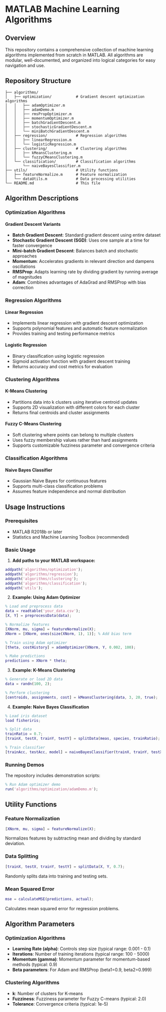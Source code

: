 # MATLAB Machine Learning Algorithms

## Overview

This repository contains a comprehensive collection of machine learning algorithms implemented from scratch in MATLAB. All algorithms are modular, well-documented, and organized into logical categories for easy navigation and use.

## Repository Structure

```
├── algorithms/
│   ├── optimization/           # Gradient descent optimization algorithms
│   │   ├── adamOptimizer.m
│   │   ├── adamDemo.m
│   │   ├── rmsPropOptimizer.m
│   │   ├── momentumOptimizer.m
│   │   ├── batchGradientDescent.m
│   │   ├── stochasticGradientDescent.m
│   │   └── miniBatchGradientDescent.m
│   ├── regression/             # Regression algorithms
│   │   ├── linearRegression.m
│   │   └── logisticRegression.m
│   ├── clustering/             # Clustering algorithms
│   │   ├── kMeansClustering.m
│   │   └── fuzzyCMeansClustering.m
│   └── classification/         # Classification algorithms
│       └── naiveBayesClassifier.m
├── utils/                      # Utility functions
│   ├── featureNormalize.m      # Feature normalization
│   └── dataUtils.m             # Data processing utilities
└── README.md                   # This file
```

## Algorithm Descriptions

### Optimization Algorithms

#### Gradient Descent Variants
- **Batch Gradient Descent**: Standard gradient descent using entire dataset
- **Stochastic Gradient Descent (SGD)**: Uses one sample at a time for faster convergence
- **Mini-batch Gradient Descent**: Balances batch and stochastic approaches
- **Momentum**: Accelerates gradients in relevant direction and dampens oscillations
- **RMSProp**: Adapts learning rate by dividing gradient by running average of magnitudes
- **Adam**: Combines advantages of AdaGrad and RMSProp with bias correction

### Regression Algorithms

#### Linear Regression
- Implements linear regression with gradient descent optimization
- Supports polynomial features and automatic feature normalization
- Provides training and testing performance metrics

#### Logistic Regression
- Binary classification using logistic regression
- Sigmoid activation function with gradient descent training
- Returns accuracy and cost metrics for evaluation

### Clustering Algorithms

#### K-Means Clustering
- Partitions data into k clusters using iterative centroid updates
- Supports 2D visualization with different colors for each cluster
- Returns final centroids and cluster assignments

#### Fuzzy C-Means Clustering
- Soft clustering where points can belong to multiple clusters
- Uses fuzzy membership values rather than hard assignments
- Supports customizable fuzziness parameter and convergence criteria

### Classification Algorithms

#### Naive Bayes Classifier
- Gaussian Naive Bayes for continuous features
- Supports multi-class classification problems
- Assumes feature independence and normal distribution

## Usage Instructions

### Prerequisites
- MATLAB R2018b or later
- Statistics and Machine Learning Toolbox (recommended)

### Basic Usage

1. **Add paths to your MATLAB workspace:**
```matlab
addpath('algorithms/optimization');
addpath('algorithms/regression');
addpath('algorithms/clustering');
addpath('algorithms/classification');
addpath('utils');
```

2. **Example: Using Adam Optimizer**
```matlab
% Load and preprocess data
data = readtable('your_data.csv');
[X, Y] = preprocessData(data);

% Normalize features
[XNorm, mu, sigma] = featureNormalize(X);
XNorm = [XNorm, ones(size(XNorm, 1), 1)]; % Add bias term

% Train using Adam optimizer
[theta, costHistory] = adamOptimizer(XNorm, Y, 0.002, 100);

% Make predictions
predictions = XNorm * theta;
```

3. **Example: K-Means Clustering**
```matlab
% Generate or load 2D data
data = randn(100, 2);

% Perform clustering
[centroids, assignments, cost] = kMeansClustering(data, 3, 20, true);
```

4. **Example: Naive Bayes Classification**
```matlab
% Load iris dataset
load fisheriris;

% Split data
trainRatio = 0.7;
[trainX, testX, trainY, testY] = splitData(meas, species, trainRatio);

% Train classifier
[trainAcc, testAcc, model] = naiveBayesClassifier(trainX, trainY, testX, testY);
```

### Running Demos

The repository includes demonstration scripts:

```matlab
% Run Adam optimizer demo
run('algorithms/optimization/adamDemo.m');
```

## Utility Functions

### Feature Normalization
```matlab
[XNorm, mu, sigma] = featureNormalize(X);
```
Normalizes features by subtracting mean and dividing by standard deviation.

### Data Splitting
```matlab
[trainX, testX, trainY, testY] = splitData(X, Y, 0.7);
```
Randomly splits data into training and testing sets.

### Mean Squared Error
```matlab
mse = calculateMSE(predictions, actual);
```
Calculates mean squared error for regression problems.

## Algorithm Parameters

### Optimization Algorithms
- **Learning Rate (alpha)**: Controls step size (typical range: 0.001 - 0.1)
- **Iterations**: Number of training iterations (typical range: 100 - 5000)
- **Momentum (gamma)**: Momentum parameter for momentum-based methods (typical: 0.9)
- **Beta parameters**: For Adam and RMSProp (beta1=0.9, beta2=0.999)

### Clustering Algorithms
- **k**: Number of clusters for K-means
- **Fuzziness**: Fuzziness parameter for Fuzzy C-means (typical: 2.0)
- **Tolerance**: Convergence criteria (typical: 1e-5)
